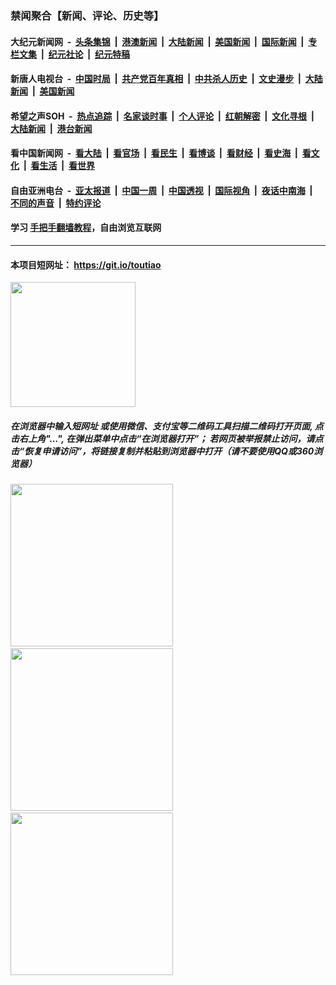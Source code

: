 ### 禁闻聚合【新闻、评论、历史等】

#### 大纪元新闻网 &nbsp;-&nbsp; [头条集锦](indexes/E头条集锦.md?t=02091744) &nbsp;|&nbsp; [港澳新闻](indexes/E港澳新闻.md?t=02091744)  &nbsp;|&nbsp; [大陆新闻](indexes/E大陆新闻.md?t=02091744) &nbsp;|&nbsp; [美国新闻](indexes/E美国新闻.md?t=02091744) &nbsp;|&nbsp; [国际新闻](indexes/E国际新闻.md?t=02091744) &nbsp;|&nbsp; [专栏文集](indexes/E专栏文集.md?t=02091744) &nbsp;|&nbsp; [纪元社论](indexes/E纪元社论.md?t=02091744) &nbsp;|&nbsp; [纪元特稿](indexes/E纪元特稿.md?t=02091744) 

#### 新唐人电视台 &nbsp;-&nbsp; [中国时局](indexes/N中国时局.md?t=02091744) &nbsp;|&nbsp; [共产党百年真相](indexes/N共产党百年真相.md?t=02091744) &nbsp;|&nbsp; [中共杀人历史](indexes/N中共杀人历史.md?t=02091744) &nbsp;|&nbsp; [文史漫步](indexes/N文史漫步.md?t=02091744) &nbsp;|&nbsp; [大陆新闻](indexes/N大陆新闻.md?t=02091744) &nbsp;|&nbsp; [美国新闻](indexes/N美国新闻.md?t=02091744)

#### 希望之声SOH &nbsp;-&nbsp; [热点追踪](indexes/H热点追踪.md?t=02091744) &nbsp;|&nbsp; [名家谈时事](indexes/H名家谈时事.md?t=02091744) &nbsp;|&nbsp; [个人评论](indexes/H个人评论.md?t=02091744)  &nbsp;|&nbsp; [红朝解密](indexes/H红朝解密.md?t=02091744) &nbsp;|&nbsp; [文化寻根](indexes/H文化寻根.md?t=02091744) &nbsp;|&nbsp; [大陆新闻](indexes/H大陆新闻.md?t=02091744) &nbsp;|&nbsp; [港台新闻](indexes/H港台新闻.md?t=02091744)

#### 看中国新闻网 &nbsp;-&nbsp; [看大陆](indexes/S看大陆.md?t=02091744) &nbsp;|&nbsp; [看官场](indexes/S看官场.md?t=02091744) &nbsp;|&nbsp; [看民生](indexes/S看民生.md?t=02091744)  &nbsp;|&nbsp; [看博谈](indexes/S看博谈.md?t=02091744) &nbsp;|&nbsp; [看财经](indexes/S看财经.md?t=02091744) &nbsp;|&nbsp; [看史海](indexes/S看史海.md?t=02091744) &nbsp;|&nbsp; [看文化](indexes/S看文化.md?t=02091744) &nbsp;|&nbsp; [看生活](indexes/S看生活.md?t=02091744) &nbsp;|&nbsp; [看世界](indexes/S看世界.md?t=02091744)

#### 自由亚洲电台 &nbsp;-&nbsp; [亚太报道](indexes/R亚太报道.md?t=02091744) &nbsp;|&nbsp; [中国一周](indexes/R中国一周.md?t=02091744) &nbsp;|&nbsp; [中国透视](indexes/R中国透视.md?t=02091744)  &nbsp;|&nbsp; [国际视角](indexes/R国际视角.md?t=02091744) &nbsp;|&nbsp; [夜话中南海](indexes/R夜话中南海.md?t=02091744) &nbsp;|&nbsp; [不同的声音](indexes/R不同的声音.md?t=02091744) &nbsp;|&nbsp; [特约评论](indexes/R特约评论.md?t=02091744)

#### 学习 [手把手翻墙教程](https://github.com/gfw-breaker/guides/wiki)，自由浏览互联网

----

#### 本项目短网址： https://git.io/toutiao
<img src="https://raw.githubusercontent.com/gfw-breaker/banned-news/master/scripts/img/qr.png" width="200px"/>  

##### 在浏览器中输入短网址 或使用微信、支付宝等二维码工具扫描二维码打开页面, 点击右上角"...", 在弹出菜单中点击“在浏览器打开”； 若网页被举报禁止访问，请点击“恢复申请访问”，将链接复制并粘贴到浏览器中打开（请不要使用QQ或360浏览器）

<img src="https://raw.githubusercontent.com/gfw-breaker/banned-news/master/scripts/img/1.png" width="260px"/> &nbsp; <img src="https://raw.githubusercontent.com/gfw-breaker/banned-news/master/scripts/img/2.png" width="260px"/> &nbsp; <img src="https://raw.githubusercontent.com/gfw-breaker/banned-news/master/scripts/img/3.png" width="260px"/>
